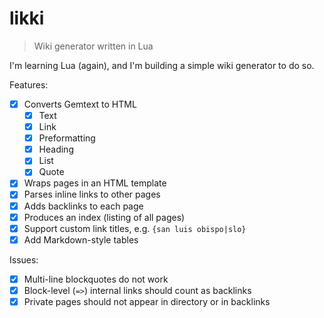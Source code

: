 # likki

> Wiki generator written in Lua

I'm learning Lua (again), and I'm building a simple wiki generator to do so.

Features:

- [x] Converts Gemtext to HTML
  - [x] Text
  - [x] Link
  - [x] Preformatting
  - [x] Heading
  - [x] List
  - [x] Quote
- [x] Wraps pages in an HTML template
- [x] Parses inline links to other pages
- [x] Adds backlinks to each page
- [x] Produces an index (listing of all pages)
- [x] Support custom link titles, e.g. `{san luis obispo|slo}`
- [x] Add Markdown-style tables

Issues:

- [x] Multi-line blockquotes do not work
- [x] Block-level (`=>`) internal links should count as backlinks
- [x] Private pages should not appear in directory or in backlinks
